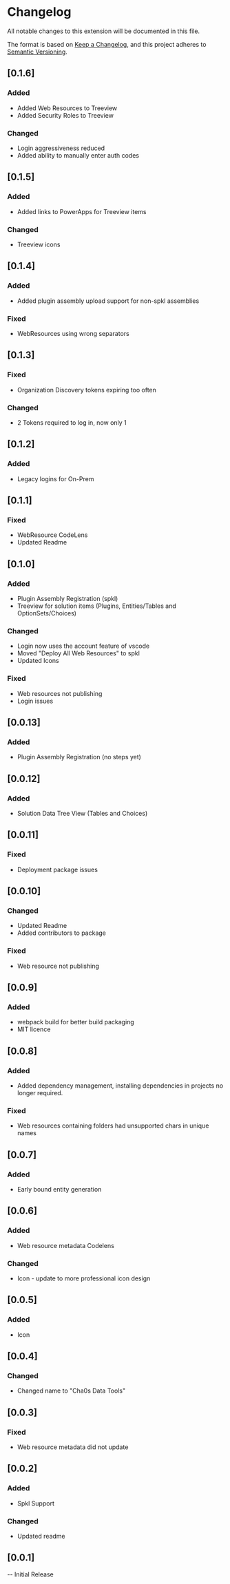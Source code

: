 # Changelog
All notable changes to this extension will be documented in this file.

The format is based on [Keep a Changelog](https://keepachangelog.com/en/1.0.0/),
and this project adheres to [Semantic Versioning](https://semver.org/spec/v2.0.0.html).

## [0.1.6]
### Added
- Added Web Resources to Treeview
- Added Security Roles to Treeview
### Changed
- Login aggressiveness reduced
- Added ability to manually enter auth codes

## [0.1.5]
### Added
- Added links to PowerApps for Treeview items
### Changed
- Treeview icons

## [0.1.4]
### Added
- Added plugin assembly upload support for non-spkl assemblies
  
### Fixed
- WebResources using wrong separators

## [0.1.3]
### Fixed
- Organization Discovery tokens expiring too often

### Changed
- 2 Tokens required to log in, now only 1

## [0.1.2]
### Added
- Legacy logins for On-Prem
  
## [0.1.1]
### Fixed
- WebResource CodeLens
- Updated Readme

## [0.1.0]
### Added
- Plugin Assembly Registration (spkl)
- Treeview for solution items (Plugins, Entities/Tables and OptionSets/Choices)

### Changed
- Login now uses the account feature of vscode
- Moved "Deploy All Web Resources" to spkl
- Updated Icons

### Fixed
- Web resources not publishing
- Login issues

## [0.0.13]
### Added
- Plugin Assembly Registration (no steps yet)
  
## [0.0.12]
### Added
- Solution Data Tree View (Tables and Choices)

## [0.0.11]
### Fixed
- Deployment package issues

## [0.0.10]
### Changed
- Updated Readme
- Added contributors to package

### Fixed
- Web resource not publishing

## [0.0.9]
### Added
- webpack build for better build packaging
- MIT licence

## [0.0.8]
### Added
- Added dependency management, installing dependencies in projects no longer required.

### Fixed
- Web resources containing folders had unsupported chars in unique names

## [0.0.7]
### Added
- Early bound entity generation

## [0.0.6]
### Added
- Web resource metadata Codelens

### Changed
- Icon - update to more professional icon design

## [0.0.5]
### Added
- Icon

## [0.0.4]
### Changed
- Changed name to "Cha0s Data Tools"

## [0.0.3]
### Fixed
- Web resource metadata did not update

## [0.0.2]
### Added
- Spkl Support

### Changed
- Updated readme

## [0.0.1]

-- Initial Release